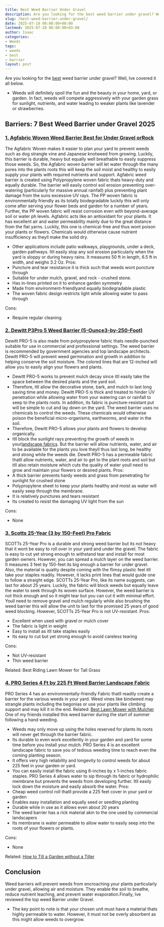 ```yaml
---
title: Best Weed Barrier Under Gravel
description: Are you looking for the best weed barrier under gravel? Well, Ive covered it all below. - Weeds will definitely spoil the fun and the beauty in your home,...
slug: /best-weed-barrier-under-gravel/
date: 2025-07-10 00:00:00+00:00
lastmod: 2025-07-10 00:00:00+03:00
author: Isaac
categories:
- Weeds
tags:
- weeds
- best
- barrier
layout: post
---
```

Are you looking for the [best](https://pestpolicy.com/best-acoustic-guitar-for-small-hands/) weed barrier under gravel? Well, Ive covered it all below.
- Weeds will definitely spoil the fun and the beauty in your home, yard, or garden.
In fact, weeds will compete aggressively with your garden grass for sunlight, nutrients, and water  leading to weaker plants like lavender or strawberries.
## Barriers: 7 Best Weed Barrier under Gravel 2025
### [1. Agfabric Woven Weed Barrier  Best for Under Gravel orRock](https://www.amazon.com/dp/B00ZU1Z2W0/?tag=p-policy-20)
The Agfabric Woven makes it easier to plan your yard to prevent weeds such as dog strangle vine and Japanese knotweed from growing.
Luckily, this barrier is durable, heavy but equally well breathable to easily suppress those weeds.
So, the Agfabric woven barrier will let water through the many pores into the plants roots  this will keep the soil moist and healthy to easily supply your plants with required nutrients and support.
Agfabric weed barrier is created using Polypropylene woven fabric thats heavy-duty and equally durable.
The barrier will easily control soil erosion preventing over-watering (particularly for massive annual rainfall) plus preventing plant damage from the suns excessive UV rays.
The PP woven fabric is environmentally friendly as its totally biodegradable  luckily this will only come after serving your flower beds and garden for a number of years.
Further, the PP woven fabric will resist corrosion even with beyond-average soil or water ph levels.
Agfabric acts like an antioxidant for your plants. It has excellent air and water permeability mainly due to the great distance from the flat yarns.
Luckily, this one is chemical-free and thus wont poison your plants or flowers. Chemicals would otherwise cause nutrient insufficiency as theyll make the solid dry.
- Other applications include patio walkways, playgrounds, under a deck, garden pathways.
Itll easily stop any soil erosion particularly when the yard is sloppy or during heavy rains. It measures 50 ft in length, 6.5 ft in width, and weighs 3.2 Oz.
Pros:
- Puncture and tear resistance  it is thick such that weeds wont puncture through
- Suitable for under mulch, gravel, and rock - crushed stone.
- Has in-lines printed on it to enhance garden symmetry
- Made from environment-friendlyand equally biodegradable plastic
- The woven fabric design restricts light while allowing water to pass through

Cons:
- Require regular cleaning

### [2. Dewitt P3Pro 5 Weed Barrier (5-Ounce3-by-250-Foot)](https://www.amazon.com/dp/B000UJVC3U/?tag=p-policy-20)
Dewitt PRO-5 is also made from polypropylene fabric thats needle-punched suitable for use in commercial and professional settings.
The weed barrier is recommended by government agencies and top landscape architects.
Dewitt PRO-5 will prevent weed germination and growth in addition to helping conserve the soil moisture. The colored lines that are 12-inched will allow you to easily align your flowers and plants.
- Dewitt PRO-5 works to prevent mulch decay since itll easily take the space between the desired plants and the yard soil.
- Therefore, itll allow the decorative stone, bark, and mulch to last long  saving time and money.
Dewitt PRO-5 is thick and treated to hinder UV penetration while allowing water from your watering can or rainfall to seep to the plants roots.
In addition, its fabric is puncture-resistant put will be simple to cut and lay down on the yard.
The weed barrier uses no chemicals to control the weeds. These chemicals would otherwise poison the beneficial micro-organisms, earthworms, and water in the soil.
- Therefore, Dewitt PRO-5 allows your plants and flowers to develop organically.
- Itll block the sunlight rays preventing the growth of weeds in your[landscape fabrics](https://extension.psu.edu/putting-an-end-to-my-landscape-fabric-nightmare).
But the barrier will allow nutrients, water, and air to be available for the plants you love  theyll thus last long, be healthy and strong while the weeds die.
Dewitt PRO-5 has a permeable fabric thatll allow nutrients, water, and air to get to the plant roots and soil  but itll also retain moisture which cuts the quality of water youll need to grow and maintain your flowers or desired plants.
Pros:
- A thick barrier prevents hardy weeds and grass from penetrating for sunlight for crushed stone
- Polypropylene sheet to keep your plants healthy and moist as water will easily seep through the membrane.
- It is relatively punctures and tears resistant
- Its created to resist the damaging UV light from the sun

Cons:
- None

### [3. Scotts 25-Year (3 by 150-Feet) Pro Fabric](https://www.amazon.com/dp/B00LK2MJ9M/?tag=p-policy-20)
SCOTTs 25-Year Pro is a durable and strong weed barrier but its not heavy that it wont be easy to roll over in your yard and under the gravel.
The fabric is easy to cut yet strong enough to withstand tear and install for most garden owners. However, you can spread a mulch layer on the weed barrier.
It measures 3 feet by 150-feet  its big enough a barrier for under gravel.
Also, the material is quality despite coming with the flimsy plastic feel  itll take your staples readily. However, it lacks print lines that would guide one to follow a straight edge.
SCOTTs 25-Year Pro, like its name suggests, can last for about 25 years. Luckily, the fabric will block weeds but equally leave the water to seek through its woven surface.
However, the weed barrier is not thick enough and so it might tear  but you can cut it with minimal effort.
Youll need to remove gravel and mulch regularly while also brushing the weed barrier  this will allow the unit to last for the promised 25 years of good weed blocking. However, SCOTTs 25-Year Pro is not UV-resistant.
Pros:
- Excellent when used with gravel or mulch cover
- The fabric is light in weight
- Easy to install as itll take staples easily
- Its easy to cut but yet strong enough to avoid careless tearing

Cons:
- Not UV-resistant
- Thin weed barrier

Related:
Best Riding Lawn Mower for Tall Grass
### [4. PRO Series 4 Ft by 225 Ft Weed Barrier Landscape Fabric](https://www.amazon.com/dp/B00RGNW8PO/?tag=p-policy-20)
PRO Series 4 has an environmentally-friendly Fabric thatll readily create a barrier for the various weeds in your yard.
Weed vines like bindweed may strangle plants including the begonias or use your plants like climbing support  and may kill it in the end.
Related:
[Best Lawn Mower with Mulcher](https://pestpolicy.com/best-lawn-mower-with-mulcher/)
One of my friends installed this weed barrier during the start of summer following a hand weeding.
- Weeds may only move up using the holes reserved for plants  its roots will never get through the barrier fabric.
- Its durable to even work excellently in your garden and yard for some time before you install your mulch.
PRO Series 4 is an excellent landscape fabric to save you of tedious weeding time to reach even the coming planting season.
- It offers very high reliability and longevity to control weeds for about 225 feet in your garden or yard.
- You can easily install the fabric using 6-inches by x 1-inches fabric staples.
PRO Series 4 allows water to sip through its fabric or hydrophilic membrane but prevents the weeds from developing further. Itll easily lock down the moisture and easily absorb the water.
Pros:
- Cheap weed control roll thatll provide a 225 feet cover in your yard or garden
- Enables easy installation and equally seed or seedling planting
- Durable while in use as it allows even about 20 years
- The weed barrier has a rick material akin to the one used by commercial landscapers
- Its membrane is water permeable to allow water to easily seep into the roots of your flowers or plants.

Cons:
- None

Related:
[How to Till a Garden without a Tiller](https://pestpolicy.com/how-to-till-a-garden-without-a-tiller/)
## Conclusion
Weed barriers will prevent weeds from encroaching your plants  particularly under gravel, allowing air and moisture.
They enable the soil to breathe, reduce nutrient leaching, and prevent water evaporation.Finally, Ive reviewed the top weed Barrier under Gravel.
- The key point to note is that your chosen unit must have a material thats highly permeable to water.
However, it must not be overly absorbent as this might allow weeds to overgrow.